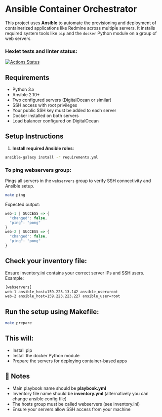 # Ansible Container Orchestrator

This project uses **Ansible** to automate the provisioning and deployment of containerized applications like Redmine across multiple servers. It installs required system tools like `pip` and the `docker` Python module on a group of web servers.

### Hexlet tests and linter status:
[![Actions Status](https://github.com/Zyabridos/devops-for-programmers-project-76/actions/workflows/hexlet-check.yml/badge.svg)](https://github.com/Zyabridos/devops-for-programmers-project-76/actions)

## Requirements

- Python 3.x
- Ansible 2.10+
- Two configured servers (DigitalOcean or similar)
- SSH access with root privileges
- Your public SSH key must be added to each server
- Docker installed on both servers
- Load balancer configured on DigitalOcean

## Setup Instructions

1. **Install required Ansible roles**:

```bash
ansible-galaxy install -r requirements.yml
```

### To ping webservers group:

Pings all servers in the `webservers` group to verify SSH connectivity and Ansible setup.

```bash
make ping
```

Expected output:

```js
web-1 | SUCCESS => {
  "changed": false,
  "ping": "pong"
}
web-2 | SUCCESS => {
  "changed": false,
  "ping": "pong"
}
```

## Check your inventory file:
Ensure inventory.ini contains your correct server IPs and SSH users.
Example:
```bash
[webservers]
web-1 ansible_host=159.223.13.142 ansible_user=root
web-2 ansible_host=159.223.223.227 ansible_user=root
```

## Run the setup using Makefile:
```bash
make prepare
```

## This will:
- Install pip
- Install the docker Python module
- Prepare the servers for deploying container-based apps

## 📌 Notes
- Main playbook name should be **playbook.yml**
- Inventory file name should be **inventory.yml** (alternatively you can change ansible config file)
- The hosts group must be called webservers (see inventory.ini)
- Ensure your servers allow SSH access from your machine
